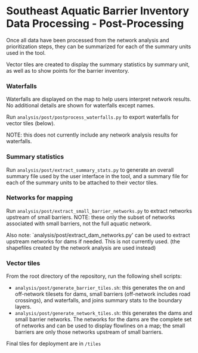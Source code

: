 # Southeast Aquatic Barrier Inventory Data Processing - Post-Processing

Once all data have been processed from the network analysis and prioritization steps, they can be summarized for each of the summary units used in the tool.

Vector tiles are created to display the summary statistics by summary unit, as well as to show points for the barrier inventory.

### Waterfalls

Waterfalls are displayed on the map to help users interpret network results. No additional details are shown for waterfalls except names.

Run `analysis/post/postprocess_waterfalls.py` to export waterfalls for vector tiles (below).

NOTE: this does not currently include any network analysis results for waterfalls.

### Summary statistics

Run `analysis/post/extract_summary_stats.py` to generate an overall summary file used by the user interface in the tool, and a summary file for each of the summary units to be attached to their vector tiles.

### Networks for mapping

Run `analysis/post/extract_small_barrier_networks.py` to extract networks upstream of small barriers.
NOTE: these only the subset of networks associated with small barriers, not the full aquatic network.

Also note:
`analysis/post/extract_dam_networks.py' can be used to extract upstream networks for dams if needed.
This is not currently used. (the shapefiles created by the network analysis are used instead)

### Vector tiles

From the root directory of the repository, run the following shell scripts:

-   `analysis/post/generate_barrier_tiles.sh`: this generates the on and off-network tilesets for dams, small barriers (off-network includes road crossings), and waterfalls, and joins summary stats to the boundary layers.
-   `analysis/post/generate_network_tiles.sh`: this generates the dams and small barrier networks. The networks for the dams are the complete set of networks and can be used to display flowlines on a map; the small barriers are only those networks upstream of small barriers.

Final tiles for deployment are in `/tiles`
